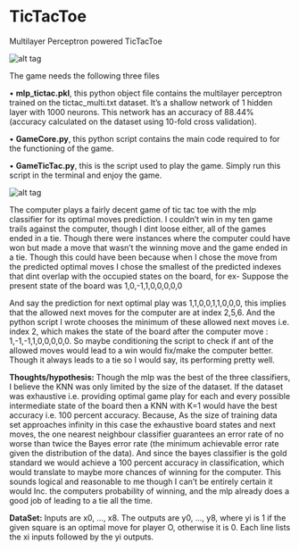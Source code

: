 # TicTacToe
Multilayer Perceptron powered TicTacToe

![alt tag](https://github.com/rooster06/TicTacToe/blob/master/fig1.png)

The game needs the following three files

•	**mlp_tictac.pkl**, this python object file contains the multilayer perceptron trained on the tictac_multi.txt dataset. It’s a shallow network of 1 hidden layer with 1000 neurons. This network has an accuracy of 88.44% (accuracy calculated on the dataset using 10-fold cross validation).

•	**GameCore.py**, this python script contains the main code required to for the functioning of the game.

•	**GameTicTac.py**, this is the script used to play the game. Simply run this script in the terminal and enjoy the game.

![alt tag](https://github.com/rooster06/TicTacToe/blob/master/fig2.png)

The computer plays a fairly decent game of tic tac toe with the mlp classifier for its optimal moves prediction. I couldn’t win in my ten game trails against the computer, though I dint loose either, all of the games ended in a tie. Though there were instances where the computer could have won but made a move that wasn’t the winning move and the game ended in a tie. Though this could have been because when I chose the move from the predicted optimal moves I chose the smallest of the predicted indexes that dint overlap with the occupied states on the board, for ex-
Suppose the present state of the board was 1,0,-1,1,0,0,0,0,0

And say the prediction for next optimal play was 1,1,0,0,1,1,0,0,0, this implies that the allowed next moves for the computer are at index 2,5,6. And the python script I wrote chooses the minimum of these allowed next moves i.e. index 2, which makes the state of the board after the computer move : 1,-1,-1,1,0,0,0,0,0. So maybe conditioning the script to check if ant of the allowed moves would lead to a win would fix/make the computer better. 
Though it always leads to a tie so I would say, its performing pretty well. 

**Thoughts/hypothesis:**
Though the mlp was the best of the three classifiers, I believe the KNN was only limited by the size of the dataset. If the dataset was exhaustive i.e. providing optimal game play for each and every possible intermediate state of the board then a KNN with K=1 would have the best accuracy i.e. 100 percent accuracy. Because, As the size of training data set approaches infinity in this case the exhaustive board states and next moves, the one nearest neighbour classifier guarantees an error rate of no worse than twice the Bayes error rate (the minimum achievable error rate given the distribution of the data). And since the bayes classifier is the gold standard we would achieve a 100 percent accuracy in classification, which would translate to maybe more chances of winning for the computer. This sounds logical and reasonable to me though I can’t be entirely certain it would Inc. the computers probability of winning, and the mlp already does a good job of leading to a tie all the time.

**DataSet:** Inputs are x0, ..., x8. The outputs are y0, ..., y8, where yi is 1 if the given square is an optimal move for player O, otherwise it is 0. Each line lists the xi inputs followed by the yi outputs.
